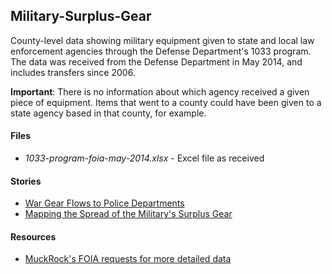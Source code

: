 ## Military-Surplus-Gear

County-level data showing military equipment given to state and local law enforcement agencies through the Defense Department's 1033 program. The data was received from the Defense Department in May 2014, and includes transfers since 2006.

**Important**: There is no information about which agency received a given piece of equipment. Items that went to a county could have been given to a state agency based in that county, for example.

#### Files

* *1033-program-foia-may-2014.xlsx* - Excel file as received

#### Stories

* [War Gear Flows to Police Departments](http://www.nytimes.com/2014/06/09/us/war-gear-flows-to-police-departments.html)
* [Mapping the Spread of the Military's Surplus Gear](http://www.nytimes.com/interactive/2014/08/15/us/surplus-military-equipment-map.html)

#### Resources

* [MuckRock's FOIA requests for more detailed data](https://www.muckrock.com/news/archives/2014/aug/15/we-have-pentagon-1033-program-data/)
